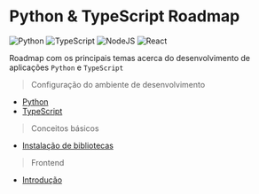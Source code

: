 # Python & TypeScript Roadmap

![Python](https://img.shields.io/badge/python-3670A0?style=for-the-badge&logo=python&logoColor=ffdd54)
![TypeScript](https://img.shields.io/badge/typescript-%23007ACC.svg?style=for-the-badge&logo=typescript&logoColor=white)
![NodeJS](https://img.shields.io/badge/node.js-6DA55F?style=for-the-badge&logo=node.js&logoColor=white)
![React](https://img.shields.io/badge/react-%2320232a.svg?style=for-the-badge&logo=react&logoColor=%2361DAFB)

Roadmap com os principais temas acerca do desenvolvimento de aplicações `Python` e `TypeScript`

> Configuração do ambiente de desenvolvimento

- [Python](docs/python-env.md)
- [TypeScript](docs/ts-env.md)

> Conceitos básicos
- [Instalação de bibliotecas]()

> Frontend
- [Introdução](docs/intro.md)
